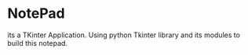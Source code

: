 # NotePad
its a TKinter Application.
Using python Tkinter library and its modules to build this notepad. 
